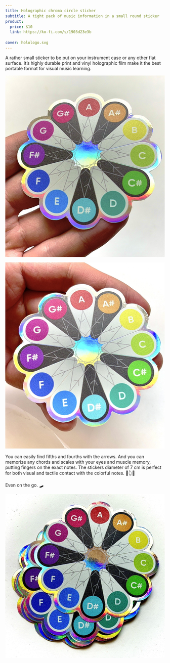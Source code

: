 ```yaml
---
title: Holographic chroma circle sticker
subtitle: A tight pack of music information in a small round sticker
product:
  price: $10
  link: https://ko-fi.com/s/1903d23e3b

cover: holologo.svg
---
```


A rather small sticker to be put on your instrument case or any other flat surface. It’s highly durable print and vinyl holographic film make it the best portable format for visual music learning.

![](./hand.jpeg)

![](./hand2.jpeg)

You can easily find fifths and fourths with the arrows. And you can memorize any chords and scales with your eyes and muscle memory, putting fingers on the exact notes. The stickers diameter of 7 cm is perfect for both visual and tactile contact with the colorful notes. 🌈👆👀

Even on the go. 🛹

![](./stack.jpeg)
